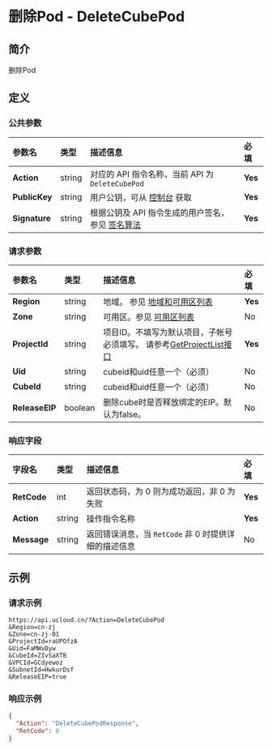 # 删除Pod - DeleteCubePod

## 简介

删除Pod









## 定义

### 公共参数

| 参数名 | 类型 | 描述信息 | 必填 |
|:---|:---|:---|:---|
| **Action**     | string  | 对应的 API 指令名称，当前 API 为 `DeleteCubePod`                        | **Yes** |
| **PublicKey**  | string  | 用户公钥，可从 [控制台](https://console.ucloud.cn/uapi/apikey) 获取                                             | **Yes** |
| **Signature**  | string  | 根据公钥及 API 指令生成的用户签名，参见 [签名算法](api/summary/signature.md)  | **Yes** |

### 请求参数

| 参数名 | 类型 | 描述信息 | 必填 |
|:---|:---|:---|:---|
| **Region** | string | 地域。 参见 [地域和可用区列表](api/summary/regionlist) |**Yes**|
| **Zone** | string | 可用区。参见 [可用区列表](api/summary/regionlist) |No|
| **ProjectId** | string | 项目ID。不填写为默认项目，子帐号必须填写。 请参考[GetProjectList接口](api/summary/get_project_list) |**Yes**|
| **Uid** | string | cubeid和uid任意一个（必须） |No|
| **CubeId** | string | cubeid和uid任意一个（必须） |No|
| **ReleaseEIP** | boolean | 删除cube时是否释放绑定的EIP。默认为false。 |No|

### 响应字段

| 字段名 | 类型 | 描述信息 | 必填 |
|:---|:---|:---|:---|
| **RetCode** | int | 返回状态码，为 0 则为成功返回，非 0 为失败 |**Yes**|
| **Action** | string | 操作指令名称 |**Yes**|
| **Message** | string | 返回错误消息，当 `RetCode` 非 0 时提供详细的描述信息 |No|




## 示例

### 请求示例
    
```
https://api.ucloud.cn/?Action=DeleteCubePod
&Region=cn-zj
&Zone=cn-zj-01
&ProjectId=raUPOfzA
&Uid=FaMWvDyw
&CubeId=ZIvSaXTB
&VPCId=GCdyewoz
&SubnetId=HwkurDsf
&ReleaseEIP=true
```

### 响应示例
    
```json
{
  "Action": "DeleteCubePodResponse",
  "RetCode": 0
}
```






